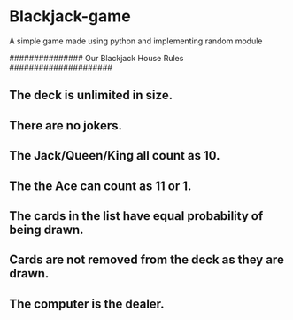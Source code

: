 # Blackjack-game
A simple game made using python and implementing random module

############### Our Blackjack House Rules #####################

## The deck is unlimited in size. 
## There are no jokers. 
## The Jack/Queen/King all count as 10.
## The the Ace can count as 11 or 1.
## The cards in the list have equal probability of being drawn.
## Cards are not removed from the deck as they are drawn.
## The computer is the dealer.

